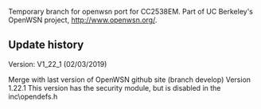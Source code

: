 Temporary branch for openwsn port for CC2538EM.
Part of UC Berkeley's OpenWSN project, http://www.openwsn.org/.

Update history
-----------------------------
Version: V1_22_1 (02/03/2019)

Merge with last version of OpenWSN github site (branch develop) Version 1.22.1
This version has the security module, but is disabled in the inc\opendefs.h